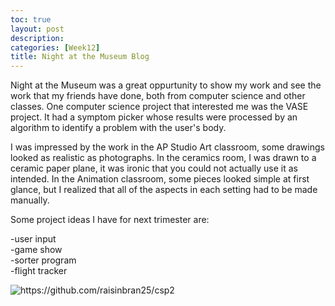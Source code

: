 ```yaml
---
toc: true
layout: post
description:
categories: [Week12]
title: Night at the Museum Blog
---
```


Night at the Museum was a great oppurtunity to show my work and see the work that my friends have done, both from computer science and other classes. One computer science project that interested me was the VASE project. It had a symptom picker whose results were processed by an algorithm to identify a problem with the user's body.  
  
I was impressed by the work in the AP Studio Art classroom, some drawings looked as realistic as photographs. In the ceramics room, I was drawn to a ceramic paper plane, it was ironic that you could not actually use it as intended. In the Animation classroom, some pieces looked simple at first glance, but I realized that all of the aspects in each setting had to be made manually.  
  
Some project ideas I have for next trimester are:  
  
-user input  
-game show  
-sorter program  
-flight tracker  
  
![]({{site.baseurl}}/images/n2.jpg "https://github.com/raisinbran25/csp2")